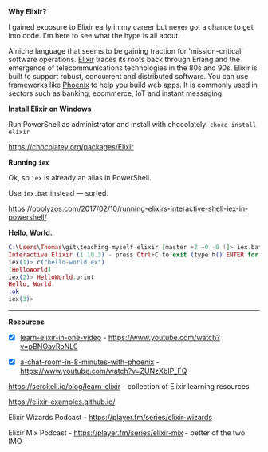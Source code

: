 **Why Elixir?**

I gained exposure to Elixir early in my career but never got a chance to get into code. I'm here to see what the hype is all about.

A niche language that seems to be gaining traction for 'mission-critical' software operations. [Elixir](https://en.wikipedia.org/wiki/Elixir_(programming_language)) traces its roots back through Erlang and the emergence of telecommunications technologies in the 80s and 90s. Elixir is built to support robust, concurrent and distributed software. You can use frameworks like [Phoenix](https://www.phoenixframework.org/) to help you build web apps. It is commonly used in sectors such as banking, ecommerce, IoT and instant messaging.

**Install Elixir on Windows**

Run PowerShell as administrator and install with chocolately: `choco install elixir`

https://chocolatey.org/packages/Elixir

**Running `iex`**

Ok, so `iex` is already an alias in PowerShell. 

Use `iex.bat` instead — sorted.

https://ppolyzos.com/2017/02/10/running-elixirs-interactive-shell-iex-in-powershell/

**Hello, World.**

```elixir
C:\Users\Thomas\git\teaching-myself-elixir [master +2 ~0 -0 !]> iex.bat
Interactive Elixir (1.10.3) - press Ctrl+C to exit (type h() ENTER for help)
iex(1)> c("hello-world.ex")
[HelloWorld]
iex(2)> HelloWorld.print
Hello, World.
:ok
iex(3)>
```

---

**Resources**

- [x] [learn-elixir-in-one-video](./learn-elixir-in-one-video) - https://www.youtube.com/watch?v=pBNOavRoNL0

- [x] [a-chat-room-in-8-minutes-with-phoenix](./a-chat-room-in-8-minutes-with-phoenix) - https://www.youtube.com/watch?v=ZUNzXbIP_FQ

https://serokell.io/blog/learn-elixir - collection of Elixir learning resources

https://elixir-examples.github.io/

Elixir Wizards Podcast - https://player.fm/series/elixir-wizards

Elixir Mix Podcast - https://player.fm/series/elixir-mix - better of the two IMO

